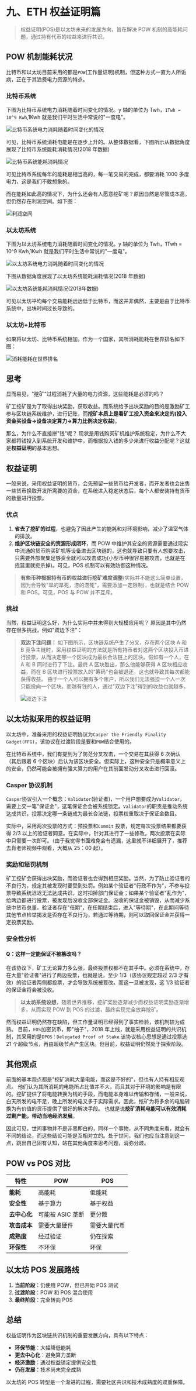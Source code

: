# 九、ETH 权益证明篇

> 权益证明(POS)是以太坊未来的发展方向，旨在解决 POW 机制的高能耗问题，通过持有代币的权益来进行共识。

## POW 机制能耗状况

比特币和以太坊目前采用的都是`POW`(工作量证明)机制，但这种方式一直为人所诟病，正在于其浪费电力资源的特点。

### 比特币系统

下图为比特币系统电力消耗随着时间变化的情况。y 轴的单位为 Twh，`1Twh = 10^9 Kwh`,1Kwh 就是我们平时生活中常说的"一度电"。

![比特币系统电力消耗随着时间变化的情况](images/img_42.png)

可见，比特币系统消耗电能是在逐步上升的。从整体数据看，下图所示从数据角度展现了比特币系统能耗消耗情况(2018 年数据)

![比特币系统能耗消耗情况](images/img_43.png)

可见比特币系统每年的能耗是相当高的，每一笔交易的完成，都要消耗 1000 多度电力，这是我们不敢想象的。

而在能耗如此高的情况下，为什么还会有人愿意挖矿呢？原因自然是尽管成本高，但仍然存在利润空间。如下图：

![利润空间](images/img_44.png)

### 以太坊系统

下图为以太坊系统电力消耗随着时间变化的情况。y 轴的单位为 Twh，1Twh = 10^9 Kwh,1Kwh 就是我们平时生活中常说的"一度电"。

![以太坊系统电力消耗随着时间变化的情况](images/img_45.png)

下图从数据角度展现了以太坊系统能耗消耗情况(2018 年数据)

![以太坊系统能耗消耗情况(2018年数据)](images/img_46.png)

可见以太坊平均每个交易能耗远远低于比特币，而这并非偶然，主要是由于比特币系统中，出块时间过长导致的。

### 以太坊+比特币

如果将以太坊、比特币系统相加，作为一个国家，其所消耗能耗在世界排名如下图：

![消耗能耗在世界排名](images/img_47.png)

## 思考

显而易见，"挖矿"过程消耗了大量的电力资源，这些能耗是必须的吗？

矿工挖矿是为了取得出块奖励，获取收益。而系统给予出块奖励的目的是激励矿工参与区块链系统维护，进行记账，而**挖矿本质上是看矿工投入资金来决定的(投入资金买设备->设备决定算力->算力比例决定收益)**。

那么，为什么不直接拼"钱"呢？
现状是用钱购买矿机维护系统稳定，为什么不大家都将钱投入到系统开发和维护中，而根据投入钱的多少来进行收益分配呢？这就是**权益证明**的基本思想。

## 权益证明

一般来说，采用权益证明的货币，会先预留一些货币给开发者，而开发者也会出售一些货币换取开发所需要的资金，在系统进入稳定状态后，每个人都安装持有货币的数量进行投票。

### 优点

1. **省去了挖矿的过程**，也避免了因此产生的能耗和对环境影响，减少了温室气体的排放。
2. **维护区块链安全的资源形成闭环**，而 POW 中维护其安全的资源需要通过现实中流通的货币购买矿机等设备进去区块链的，这也就导致只要有人想要攻击，只需要外部聚集足够资金就可以攻击成功(小型币种很容易被攻击，也就是在摇篮里就扼杀掉)。可见，POS 机制可以有效防御这种情况。

> **有些币种根据持有币的权益进行挖矿难度调整**(实际并不能这么简单设置，因为会导致"旱的旱死，涝的涝死"，需要添加一定限制)，也就是结合 POW 和 POS。可见，POS 与 POW 并不互斥。

### 挑战

当然，权益证明这么好，为什么实际中并未得到大规模应用呢？
原因是其中仍然存在很多挑战，例如"双边下注"：

> **双边下注问题：** 如下图所示，区块链系统产生了分叉，存在两个区块 A 和 B 竞争主链时，采用权益证明的方法就是所有持币者对这两个区块投入币进行投票，从而决定哪一个区块成为最长合法链上的区块。假如有一个人，在 A 和 B 同时进行了下注。最终 A 区块胜出，那么他能够获得 A 区块相应收益，而在 B 区块进行投票放入的"筹码"也会被退还，这也就导致其每次都能获得收益。
> 由于一个人可以拥有多个账户，所以我们无法强迫一个人一次只能投向一个区块。而越有钱的人，通过"双边下注"得到的收益也就越多。
>
> ![双边下注](images/img_48.png)

## 以太坊拟采用的权益证明

以太坊中，准备采用的权益证明协议为`Casper the Friendly Finality Gadget(FFG)`，该协议在过渡阶段是要和`POW`结合使用的。

在比特币系统中，我们有提到为了防范分叉攻击，一个交易在其获得 6 次确认（其后跟着 6 个区块）后认为该区块安全。但实际上，这种安全只是概率意义上的安全，仍然可能会被拥有强大算力的用户在其前面发动分叉攻击进行回滚。

### Casper 协议机制

`Casper`协议引入一个概念：`Validator`(验证者)，一个用户想要成为`Validator`，需要上交一笔"保证金"，这笔保证金会被系统锁定。`Validator`的职责是推动系统达成共识，投票决定哪一条链成为最长合法链，投票权重取决于保证金数目。

实际中，采用两次投票的方式：预投票和`Commit` 投票，规定每次投票结果都要获得 2/3 以上的验证者同意。在实际中，针对其进行了一些修改，两次投票在实际中只需要一次即可。（由于我觉得书面难免会有遗漏，这里就不详细展开了，推荐去肖老师视频中观看，大概从 25：00 起）。

### 奖励和惩罚机制

矿工挖矿会获得出块奖励，而验证者也会得到相应奖励。当然，为了防止验证者的不良行为，规定其被发现时要受到处罚。例如某个验证者"行政不作为"，不参与投票导致系统迟迟无法达成共识，这时扣掉部门保证金；如果某个验证者"乱作为"，给两边都进行投票，被发现后没收全部保证金。没收的保证金被销毁，从而减少系统中货币总量。验证者存在"任期"，在任期结束后，进入"等待期"，在此期间等待其他节点检举揭发是否存在不良行为，若通过等待期，则可以取回保证金并获得一定投票奖励。

### 安全性分析

#### Q：这样一定能保证不被篡改吗？

在该协议下，矿工无论算力多么强，最终投票权都不在其手中。必须在系统中，存在大量"验证者"进行了两边投票，也就是说，至少 1/3（该协议规定超过 2/3 才有效）的验证者两侧都投票，才会导致系统被篡改。而这一旦被发现，这 1/3 验证者的保证金将会被没收。

> **以太坊系统设想**，随着世界推移，挖矿奖励逐渐减少而权益证明奖励逐渐增多，从而实现 POW 到 POS 的过渡，最终实现完全放弃挖矿。

然而权益证明仍然存在缺陷，但工作量证明已经得到了事实检验，该机制较为成熟。
目前，`EOS`加密货币，即"柚子"，2018 年上线，就是采用权益证明的共识机制，其采用的是`DPOS：Delegated Proof of Stake`.该协议核心思想是通过投票选 21 个超级节点，再由超级节点产生区块。但目前，权益证明仍然处于探索阶段。

## 其他观点

前面的基本观点都是"挖矿消耗大量电能，而这是不好的"，但也有人持有相反观点。
他们认为其所消耗的电能所占比值并不大，而且其对于环境的影响是有限的。挖矿提供了将电能转换为钱的手段，而电能本身难以传输和存储，一般来说，白天所发的电不足，晚上所发的电又多于实际需求。因此，挖矿为将多余的电脑转换为有价值的货币提供了很好的解决手段。
也就是说**挖矿消耗电能可以有效消耗过剩产能，带动当地经济发展**。

因此可见，世间事物并不是非黑即白的，同样一个事物，从不同角度来看，就会有不同的结论，而这些结论可能是互相对立的。处于世间，我们也应当注意到这一点，跳出自己固有认知，站在其他角度来思考问题，消弥分歧。

## POW vs POS 对比

| 特性         | POW              | POS          |
| ------------ | ---------------- | ------------ |
| **能耗**     | 高能耗           | 低能耗       |
| **安全性**   | 基于算力         | 基于权益     |
| **去中心化** | 可能被 ASIC 垄断 | 更分散       |
| **攻击成本** | 需要大量硬件     | 需要大量代币 |
| **成熟度**   | 经过验证         | 仍在探索     |
| **环保性**   | 不环保           | 环保         |

## 以太坊 POS 发展路线

1. **当前阶段**：仍使用 POW，但已开始 POS 测试
2. **过渡阶段**：POW 和 POS 混合使用
3. **最终阶段**：完全转向 POS

## 总结

权益证明作为区块链共识机制的重要发展方向，具有以下特点：

- **环保节能**：大幅降低能耗
- **更去中心化**：避免算力垄断
- **经济激励**：通过权益锁定提供安全性
- **仍在发展**：技术尚未完全成熟

以太坊的 POS 转型是一个渐进的过程，需要社区共识和技术成熟度的双重保障。
